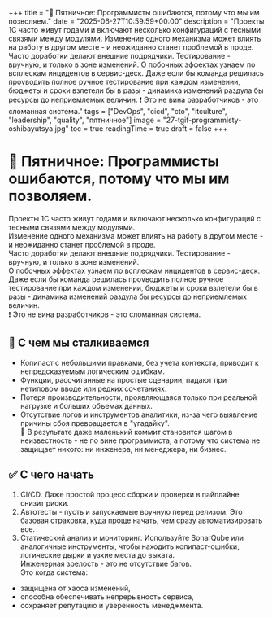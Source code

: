 +++
title = "🤔 Пятничное: Программисты ошибаются, потому что мы им позволяем."
date = "2025-06-27T10:59:59+00:00"
description = "Проекты 1С часто живут годами и включают несколько конфигураций с тесными связями между модулями. Изменение одного механизма может влиять на работу в другом месте - и неожиданно станет проблемой в проде. Часто доработки делают внешние подрядчики. Тестирование - вручную, и только в зоне изменений. О побочных эффектах узнаем по всплескам инцидентов в сервис-деск. Даже если бы команда решилась проvводить полное ручное тестирование при каждом изменении, бюджеты и сроки взлетели бы в разы - динамика изменений раздула бы ресурсы до неприемлемых величин. ❗ Это не вина разработчиков - это сломанная система."
tags = ["DevOps", "cicd", "cto", "itculture", "leadership", "quality", "пятничное"]
image = "27-tgif-programmisty-oshibayutsya.jpg"
toc = true
readingTime = true
draft = false
+++

# 🤔 Пятничное: Программисты ошибаются, потому что мы им позволяем.  
  
Проекты 1С часто живут годами и включают несколько конфигураций с тесными связями между модулями.  
Изменение одного механизма может влиять на работу в другом месте - и неожиданно станет проблемой в проде.  
Часто доработки делают внешние подрядчики. Тестирование - вручную, и только в зоне изменений.  
О побочных эффектах узнаем по всплескам инцидентов в сервис-деск.  
Даже если бы команда решилась проvводить полное ручное тестирование при каждом изменении, бюджеты и сроки взлетели бы в разы - динамика изменений раздула бы ресурсы до неприемлемых величин.  
❗ Это не вина разработчиков - это сломанная система.  
  
## 🧩 С чем мы сталкиваемся  
* Копипаст с небольшими правками, без учета контекста, приводит к непредсказуемым логическим ошибкам.  
* Функции, рассчитанные на простые сценарии, падают при нетиповом вводе или редких сочетаниях.  
* Потеря производительности, проявляющаяся только при реальной нагрузке и больших объемах данных.  
* Отсутствие логов и инструментов аналитики, из-за чего выявление причины сбоя превращается в "угадайку".  
📌 В результате даже маленький коммит становится шагом в неизвестность - не по вине программиста, а потому что система не защищает никого: ни инженера, ни менеджера, ни бизнес.  
  
## ✅ С чего начать  
1. CI/CD. Даже простой процесс сборки и проверки в пайплайне снизит риски.  
2. Автотесты - пусть и запускаемые вручную перед релизом. Это базовая страховка, куда проще начать, чем сразу автоматизировать все.  
3. Статический анализ и мониторинг. Используйте SonarQube или аналогичные инструменты, чтобы находить копипаст-ошибки, логические дырки и узкие места до выката.  
Инженерная зрелость - это не отсутствие багов.  
Это когда система:  
* защищена от хаоса изменений,  
* способна обеспечивать непрерывность сервиса,  
* сохраняет репутацию и уверенность менеджмента.  
